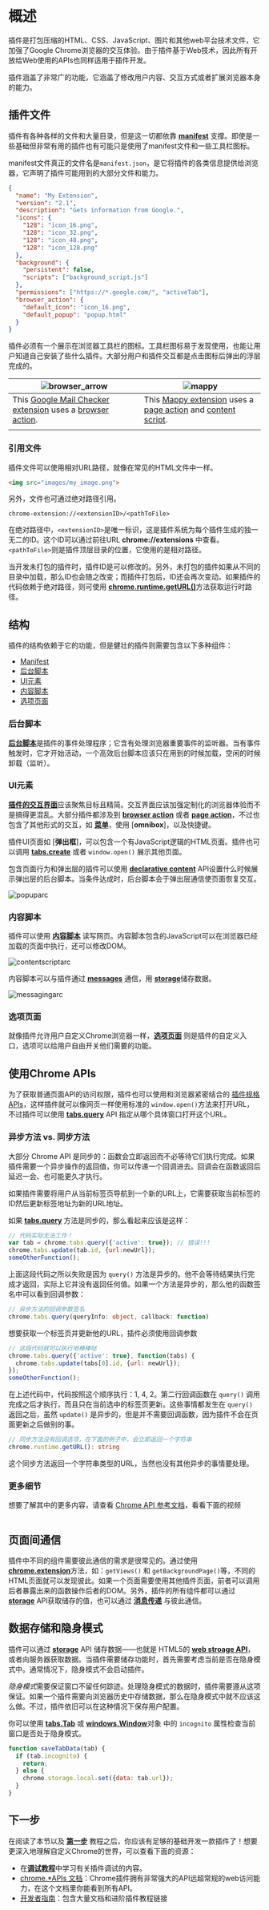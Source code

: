 # 概述

插件是打包压缩的HTML、CSS、JavaScript、图片和其他web平台技术文件，它加强了Google Chrome浏览器的交互体验。由于插件基于Web技术，因此所有开放给Web使用的APIs也同样适用于插件开发。

插件涵盖了非常广的功能，它涵盖了修改用户内容、交互方式或者扩展浏览器本身的能力。

## 插件文件

插件有各种各样的文件和大量目录，但是这一切都依靠 **[manifest]()** 支撑。即使是一些基础但非常有用的插件也有可能只是使用了manifest文件和一些工具栏图标。

manifest文件真正的文件名是`manifest.json`，是它将插件的各类信息提供给浏览器，它声明了插件可能用到的大部分文件和能力。

``` json
{
  "name": "My Extension",
  "version": "2.1",
  "description": "Gets information from Google.",
  "icons": {
    "128": "icon_16.png",
    "128": "icon_32.png",
    "128": "icon_48.png",
    "128": "icon_128.png"
  },
  "background": {
    "persistent": false,
    "scripts": ["background_script.js"]
  },
  "permissions": ["https://*.google.com/", "activeTab"],
  "browser_action": {
    "default_icon": "icon_16.png",
    "default_popup": "popup.html"
  }
}
```

插件必须有一个展示在浏览器工具栏的图标。工具栏图标易于发现使用，也能让用户知道自己安装了些什么插件。大部分用户和插件交互都是点击图标后弹出的浮层完成的。


| ![browser_arrow](https://developer.chrome.com/static/images/overview/browser_arrow.png) | ![mappy](https://developer.chrome.com/static/images/overview/mappy.png) |
| --------------------------------------------------------------------------------------- | ----------------------------------------------------------------------- |
| This [Google Mail Checker extension]() uses a [browser action]().                       | This [Mappy extension]() uses a [page action]() and [content script](). |
|                                                                                         |

### 引用文件

插件文件可以使用相对URL路径，就像在常见的HTML文件中一样。

```html
<img src="images/my_image.png">
```

另外，文件也可通过绝对路径引用。

```
chrome-extension://<extensionID>/<pathToFile>
```

在绝对路径中，`<extensionID>`是唯一标识，这是插件系统为每个插件生成的独一无二的ID。这个ID可以通过前往URL **chrome://extensions** 中查看。`<pathToFile>`则是插件顶层目录的位置，它使用的是相对路径。

当开发未打包的插件时，插件ID是可以修改的。另外，未打包的插件如果从不同的目录中加载，那么ID也会随之改变；而插件打包后，ID还会再次变动。如果插件的代码依赖于绝对路径，则可使用
[**chrome.runtime.getURL()**]()方法获取运行时路径。

## 结构

插件的结构依赖于它的功能，但是健壮的插件则需要包含以下多种组件：

- [Manifest]()
- [后台脚本]()
- [UI元素]()
- [内容脚本]()
- [选项页面]()

### 后台脚本

[**后台脚本**]()是插件的事件处理程序；它含有处理浏览器重要事件的监听器。当有事件触发时，它才开始活动，一个高效后台脚本应该只在用到的时候加载，空闲的时候卸载（监听）。

### UI元素

[**插件的交互界面**]()应该聚焦目标且精简。交互界面应该加强定制化的浏览器体验而不是搞得更混乱。大部分插件都涉及到 [**browser action**]() 或者 [**page action**]()，不过也包含了其他形式的交互，如 [**菜单**]()，使用 [**omnibox**]，以及快捷键。

插件UI页面如 [**弹出框**]，可以包含一个有JavaScript逻辑的HTML页面。插件也可以调用 [**tabs.create**]() 或者 `window.open()` 展示其他页面。

包含页面行为和弹出层的插件可以使用 [**declarative content**]() API设置什么时候展示弹出层的后台脚本。当条件达成时，后台脚本会于弹出层通信使页面恢复交互。

![popuparc](https://developer.chrome.com/static/images/overview/popuparc.png)

### 内容脚本

插件可以使用 [**内容脚本**]() 读写网页。内容脚本包含的JavaScript可以在浏览器已经加载的页面中执行，还可以修改DOM。

![contentscriptarc](https://developer.chrome.com/static/images/overview/contentscriptarc.png)

内容脚本可以与插件通过 [**messages**]() 通信，用 [**storage**]()储存数据。

![messagingarc](https://developer.chrome.com/static/images/overview/messagingarc.png)

### 选项页面

就像插件允许用户自定义Chrome浏览器一样，[**选项页面**]() 则是插件的自定义入口，选项可以给用户自由开关他们需要的功能。

## 使用Chrome APIs

为了获取普通页面API的访问权限，插件也可以使用和浏览器紧密结合的 [插件规格APIs]()，这样插件就可以像网页一样使用标准的 `window.open()`方法来打开URL，不过插件可以使用 [**tabs.query**]() API 指定从哪个具体窗口打开这个URL。

### 异步方法 vs. 同步方法

大部分 Chrome API 是同步的：函数会立即返回而不必等待它们执行完成。如果插件需要一个异步操作的返回值，你可以传递一个回调进去。回调会在函数返回后延迟一会、也可能更久才执行。

如果插件需要将用户从当前标签页导航到一个新的URL上，它需要获取当前标签的ID然后更新标签地址为新的URL地址。

如果 [**tabs.query**]() 方法是同步的，那么看起来应该是这样：

```js
// 代码实际无法工作！
var tab = chrome.tabs.query({'active': true}); // 错误!!!
chrome.tabs.update(tab.id, {url:newUrl});
someOtherFunction();
```

上面这段代码之所以失败是因为 `query()` 方法是异步的。他不会等待结果执行完成才返回，实际上它并没有返回任何值。如果一个方法是异步的，那么他的函数签名中可以看到回调参数：

```ts
// 异步方法的回调参数签名
chrome.tabs.query(queryInfo: object, callback: function)
```

想要获取一个标签页并更新他的URL，插件必须使用回调参数

```js
// 这段代码就可以执行地棒棒哒
chrome.tabs.query({'active': true}, function(tabs) {
  chrome.tabs.update(tabs[0].id, {url: newUrl});
});
someOtherFunction();
```

在上述代码中，代码按照这个顺序执行：1, 4, 2。第二行回调函数在 `query()` 调用完成之后才执行，而且只在当前选中的标签页更新。这些事情都发生在 `query()` 返回之后，虽然 `update()` 是异步的，但是并不需要回调函数，因为插件不会在页面更新之后做别的事。

```ts
// 同步方法没有回调选项，在下面的例子中，会立即返回一个字符串
chrome.runtime.getURL(): string
```

这个同步方法返回一个字符串类型的URL，当然也没有其他异步的事情要处理。

### **更多细节**

想要了解其中的更多内容，请查看 [Chrome API 参考文档]()，看看下面的视频

![]()

## 页面间通信
插件中不同的组件需要彼此通信的需求是很常见的。通过使用 [**chrome.extension**]()方法，如：`getViews()` 和 `getBackgroundPage()`等，不同的HTML页面就可以发现彼此。如果一个页面需要使用其他插件页面，前者可以调用后者暴露出来的函数操作后者的DOM。另外，插件的所有组件都可以通过 [**storage**]() API获取储存的值，也可以通过 [**消息传递**]() 与彼此通信。

## 数据存储和隐身模式

插件可以通过 [**storage**]() API 储存数据——也就是 HTML5的 [**web stroage API**]()，或者向服务器获取数据。当插件需要储存功能时，首先需要考虑当前是否在隐身模式中。通常情况下，隐身模式不会启动插件。

*隐身模式*需要保证窗口不留任何踪迹。处理隐身模式的数据时，插件需要遵从这项保证。如果一个插件需要向浏览器历史中存储数据，那么在隐身模式中就不应该这么做。不过，插件依旧可以在这种情况下保存用户配置。

你可以使用 [**tabs.Tab**]() 或 [**windows.Window**]()对象 中的 `incognito` 属性检查当前窗口是否处于隐身模式。

```js
function saveTabData(tab) {
  if (tab.incognito) {
    return;
  } else {
    chrome.storage.local.set({data: tab.url});
  }
}
```

## 下一步

在阅读了本节以及 [**第一步**]() 教程之后，你应该有足够的基础开发一款插件了！想要更深入地理解自定义Chrome的世界，可以查看下面的资源：

- 在[**调试教程**]()中学习有关插件调试的内容。
- [chrome.*APIs 文档]()：Chrome插件拥有非常强大的API远超常规的web访问能力，在这个文档里你能看到所有API。
- [开发者指南]()：包含大量文档和进阶插件教程链接